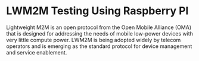 
# LWM2M Testing Using Raspberry PI 

  Lightweight M2M is an open protocol from the Open Mobile Alliance (OMA) that is designed for addressing the needs of mobile low-power devices with very     little compute power. LWM2M is being adopted widely by telecom operators and is emerging as the standard protocol for device management and service         enablement.
  
  
